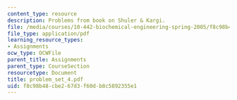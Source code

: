 ```yaml
---
content_type: resource
description: Problems from book on Shuler & Kargi.
file: /media/courses/10-442-biochemical-engineering-spring-2005/f8c98b48cbe267d3f60db8c5892355e1_problem_set_4.pdf
file_type: application/pdf
learning_resource_types:
- Assignments
ocw_type: OCWFile
parent_title: Assignments
parent_type: CourseSection
resourcetype: Document
title: problem_set_4.pdf
uid: f8c98b48-cbe2-67d3-f60d-b8c5892355e1
---
```


